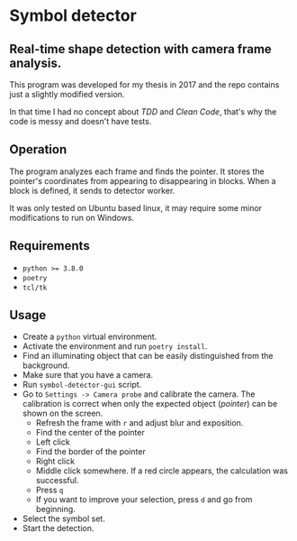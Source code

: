 # Symbol detector
## Real-time shape detection with camera frame analysis.

This program was developed for my thesis in 2017 and the repo contains just a slightly modified version.  

In that time I had no concept about _TDD_ and _Clean Code_, that's why the code is messy and doesn't have tests.

## Operation
The program analyzes each frame and finds the pointer. It stores the pointer's coordinates
from appearing to disappearing in blocks. When a block is defined, it sends to detector worker.  
   
It was only tested on Ubuntu based linux, it may require some minor modifications to run on Windows.

## Requirements
- `python >= 3.8.0`
- `poetry`
- `tcl/tk`

## Usage
- Create a `python` virtual environment.
- Activate the environment and run `poetry install`.
- Find an illuminating object that can be easily distinguished from the background.
- Make sure that you have a camera.
- Run `symbol-detector-gui` script.
- Go to `Settings -> Camera probe` and calibrate the camera. The calibration is correct when only the expected object (_pointer_) can be shown on the screen.
  - Refresh the frame with `r` and adjust blur and exposition.
  - Find the center of the pointer
  - Left click
  - Find the border of the pointer
  - Right click
  - Middle click somewhere. If a red circle appears, the calculation was successful.
  - Press `q`
  - If you want to improve your selection, press `d` and go from beginning. 
- Select the symbol set.
- Start the detection.